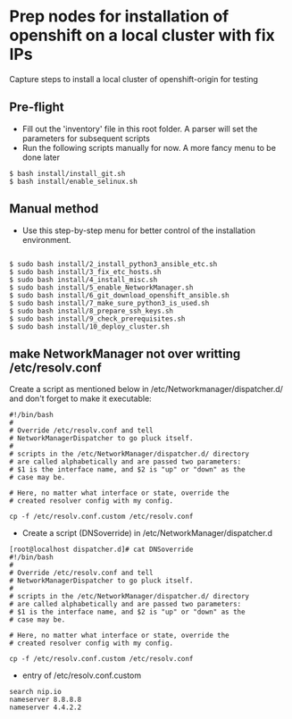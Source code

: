 # Prep nodes for installation of openshift on a local cluster with fix IPs

Capture steps to install a local cluster of openshift-origin for testing

## Pre-flight

* Fill out the 'inventory' file in this root folder. A parser will set the parameters for subsequent scripts
* Run the following scripts manually for now. A more fancy menu to be done later

```
$ bash install/install_git.sh
$ bash install/enable_selinux.sh

```

## Manual method

* Use this step-by-step menu for better control of the installation environment.

```

$ sudo bash install/2_install_python3_ansible_etc.sh
$ sudo bash install/3_fix_etc_hosts.sh
$ sudo bash install/4_install_misc.sh
$ sudo bash install/5_enable_NetworkManager.sh
$ sudo bash install/6_git_download_openshift_ansible.sh
$ sudo bash install/7_make_sure_python3_is_used.sh
$ sudo bash install/8_prepare_ssh_keys.sh
$ sudo bash install/9_check_prerequisites.sh
$ sudo bash install/10_deploy_cluster.sh

```

## make NetworkManager not over writting /etc/resolv.conf

Create a script as mentioned below in /etc/Networkmanager/dispatcher.d/ and don't forget to make it executable:

```
#!/bin/bash
#
# Override /etc/resolv.conf and tell
# NetworkManagerDispatcher to go pluck itself.
#
# scripts in the /etc/NetworkManager/dispatcher.d/ directory
# are called alphabetically and are passed two parameters:
# $1 is the interface name, and $2 is "up" or "down" as the
# case may be.

# Here, no matter what interface or state, override the
# created resolver config with my config.

cp -f /etc/resolv.conf.custom /etc/resolv.conf
```

* Create a script (DNSoverride) in /etc/NetworkManager/dispatcher.d

```
[root@localhost dispatcher.d]# cat DNSoverride
#!/bin/bash
#
# Override /etc/resolv.conf and tell
# NetworkManagerDispatcher to go pluck itself.
#
# scripts in the /etc/NetworkManager/dispatcher.d/ directory
# are called alphabetically and are passed two parameters:
# $1 is the interface name, and $2 is "up" or "down" as the
# case may be.

# Here, no matter what interface or state, override the
# created resolver config with my config.

cp -f /etc/resolv.conf.custom /etc/resolv.conf

```

* entry of /etc/resolv.conf.custom

```
search nip.io
nameserver 8.8.8.8
nameserver 4.4.2.2

```
